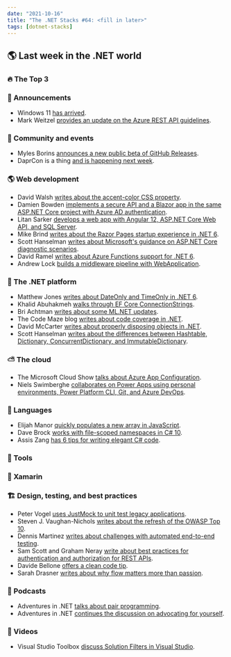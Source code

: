 ```yaml
---
date: "2021-10-16"
title: "The .NET Stacks #64: <fill in later>"
tags: [dotnet-stacks]
---
```


## 🌎 Last week in the .NET world

### 🔥 The Top 3

### 📢 Announcements

- Windows 11 [has arrived](https://blogs.windows.com/windowsexperience/2021/10/04/windows-11-a-new-era-for-the-pc-begins-today).
- Mark Weitzel [provides an update on the Azure REST API guidelines](https://garywoodfine.com/how-to-implement-cross-cutting-concerns-with-mediatr-pipeline-behaviours/).

### 📅 Community and events

- Myles Borins [announces a new public beta of GitHub Releases](https://github.blog/2021-10-04-beta-github-releases-improving-release-experience/).
- DaprCon is a thing [and is happening next week](https://blog.dapr.io/posts/2021/10/05/join-us-for-daprcon-october-19th-20th-2021/).

### 🌎 Web development

- David Walsh [writes about the accent-color CSS property](https://davidwalsh.name/css-accent-color).
- Damien Bowden [implements a secure API and a Blazor app in the same ASP.NET Core project with Azure AD authentication](https://damienbod.com/2021/10/04/implement-a-secure-api-and-a-blazor-app-in-the-same-asp-net-core-project-with-azure-ad-authentication/).
- Litan Sarker [develops a web app with Angular 12, ASP.NET Core Web API, and SQL Server](https://www.c-sharpcorner.com/article/developing-a-web-app-using-angular-12-asp-net-core-web-api-and-sql-server/).
- Mike Brind [writes about the Razor Pages startup experience in .NET 6](https://www.mikesdotnetting.com/article/357/razor-pages-startup-in-net-6).
- Scott Hanselman [writes about Microsoft's guidance on ASP.NET Core diagnostic scenarios](https://www.hanselman.com/blog/aspnet-core-diagnostic-scenarios).
- David Ramel [writes about Azure Functions support for .NET 6](https://visualstudiomagazine.com/articles/2021/10/01/azure-functions-4-preview.aspx).
- Andrew Lock [builds a middleware pipeline with WebApplication](https://andrewlock.net/exploring-dotnet-6-part-4-building-a-middleware-pipeline-with-webapplication/).

### 🥅 The .NET platform

- Matthew Jones [writes about DateOnly and TimeOnly in .NET 6](https://swimburger.net/blog/dynamics/delaying-javascript-execution-until-html-elements-are-present-in-power-apps-and-dynamics-crm).
- Khalid Abuhakmeh [walks through EF Core ConnectionStrings](https://khalidabuhakmeh.com/entity-framework-core-connectionstrings-for-dotnet-apps).
- Bri Achtman [writes about some ML.NET updates](https://devblogs.microsoft.com/dotnet/ml-net-and-model-builder-october-updates).
- The Code Maze blog [writes about code coverage in .NET](https://code-maze.com/dotnet-code-coverage/).
- David McCarter [writes about properly disposing objects in .NET](https://www.c-sharpcorner.com/article/everything-that-every-net-developer-needs-to-know-about-disposable-types-prop/).
- Scott Hanselman [writes about the differences between Hashtable, Dictionary, ConcurrentDictionary, and ImmutableDictionary](https://www.hanselman.com/blog/differences-between-hashtable-vs-dictonary-vs-concurrentdictionary-vs-immutabledictionary).

### ⛅ The cloud

- The Microsoft Cloud Show [talks about Azure App Configuration](https://www.microsoftcloudshow.com/podcast/Episodes/429-Azure-App-Configuration/).
- Niels Swimberghe [collaborates on Power Apps using personal environments, Power Platform CLI, Git, and Azure DevOps](https://swimburger.net/blog/dynamics/collaborating-on-power-apps-using-personal-environments-power-platform-cli-git-and-azure-devops).

### 📔 Languages

- Elijah Manor [quickly populates a new array in JavaScript](https://elijahmanor.com/byte/js-fill-array).
- Dave Brock [works with file-scoped namespaces in C# 10](https://www.daveabrock.com/2021/10/05/csharp-10-file-scoped-namespaces/).
- Assis Zang [has 6 tips for writing elegant C# code](https://www.telerik.com/blogs/6-tips-writing-elegant-csharp-code).

### 🔧 Tools


### 📱 Xamarin


### 🏗 Design, testing, and best practices

- Peter Vogel [uses JustMock to unit test legacy applications](https://www.telerik.com/blogs/unit-testing-legacy-applications-dealing-legacy-code-justmock).
- Steven J. Vaughan-Nichols [writes about the refresh of the OWASP Top 10](https://thenewstack.io/the-latest-owasp-top-10-looks-a-lot-like-the-old-owasp/).
- Dennis Martinez [writes about challenges with automated end-to-end testing](https://www.telerik.com/blogs/top-challenges-automated-end-to-end-testing).
- Sam Scott and Graham Neray [write about best practices for authentication and authorization for REST APIs](https://stackoverflow.blog/2021/10/06/best-practices-for-authentication-and-authorization-for-rest-apis/).
- Davide Bellone [offers a clean code tip](https://www.code4it.dev/cleancodetips/use-same-name-for-same-concept).
- Sarah Drasner [writes about why flow matters more than passion](https://leaddev.com/culture-engagement-motivation/why-flow-matters-more-passion).

### 🎤 Podcasts

- Adventures in .NET [talks about pair programming](https://adventuresindotnet.com/want-to-pair-up-net-089).
- Adventures in .NET [continues the discussion on advocating for yourself](https://adventuresindotnet.com/advocate-for-yourself-part-2-net-088).

### 🎥 Videos

- Visual Studio Toolbox [discuss Solution Filters in Visual Studio](https://channel9.msdn.com/Shows/Visual-Studio-Toolbox/Solution-Filters-in-Visual-Studio).

